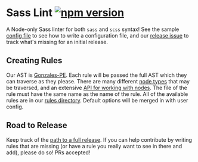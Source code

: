 # Sass Lint [![npm version](https://badge.fury.io/js/sass-lint.svg)](http://badge.fury.io/js/sass-lint)

A Node-only Sass linter for both `sass` and `scss` syntax! See the sample [config file](https://github.com/sasstools/sass-lint/blob/playground/lib/config/sass-lint.yml) to see how to write a configuration file, and our [release issue](https://github.com/sasstools/sass-lint/issues/6) to track what's missing for an initial release.

## Creating Rules

Our AST is [Gonzales-PE](https://github.com/tonyganch/gonzales-pe/tree/dev). Each rule will be passed the full AST which they can traverse as they please. There are many different [node types](https://github.com/tonyganch/gonzales-pe/blob/dev/doc/node-types.md) that may be traversed, and an extensive [API for working with nodes](https://github.com/tonyganch/gonzales-pe/tree/dev#api). The file of the rule must have the same name as the name of the rule. All of the available rules are in our [rules directory](https://github.com/sasstools/sass-lint/tree/playground/lib/rules). Default options will be merged in with user config.

## Road to Release

Keep track of the [path to a full release](https://github.com/sasstools/sass-lint/issues/6). If you can help contribute by writing rules that are missing (or have a rule you really want to see in there and add), please do so! PRs accepted!